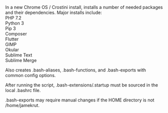 In a new Chrome OS / Crostini install, installs a number of needed packages and their dependencies.  Major installs include:  
PHP 7.2  
Python 3  
Pip 3  
Composer  
Flutter  
GIMP  
Okular  
Sublime Text  
Sublime Merge  

Also creates .bash-aliases, .bash-functions, and .bash-exports with common config options.

After running the script, .bash-extensions/.startup must be sourced in the local .bashrc file.

.bash-exports may require manual changes if the HOME directory is not /home/jamekrut.
